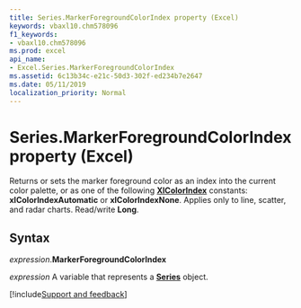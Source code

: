 ```yaml
---
title: Series.MarkerForegroundColorIndex property (Excel)
keywords: vbaxl10.chm578096
f1_keywords:
- vbaxl10.chm578096
ms.prod: excel
api_name:
- Excel.Series.MarkerForegroundColorIndex
ms.assetid: 6c13b34c-e21c-50d3-302f-ed234b7e2647
ms.date: 05/11/2019
localization_priority: Normal
---
```



# Series.MarkerForegroundColorIndex property (Excel)

Returns or sets the marker foreground color as an index into the current color palette, or as one of the following **[XlColorIndex](Excel.XlColorIndex.md)** constants: **xlColorIndexAutomatic** or **xlColorIndexNone**. Applies only to line, scatter, and radar charts. Read/write **Long**.


## Syntax

_expression_.**MarkerForegroundColorIndex**

_expression_ A variable that represents a **[Series](Excel.Series(object).md)** object.




[!include[Support and feedback](~/includes/feedback-boilerplate.md)]